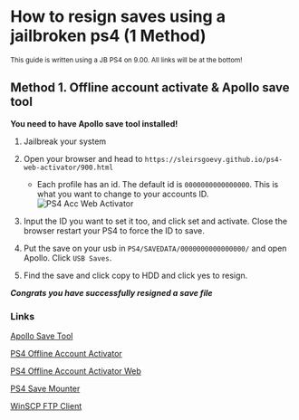 # How to resign saves using a jailbroken ps4 (1 Method)
<sub> This guide is written using a JB PS4 on 9.00. All links will be at the bottom! </sub>

## Method 1. Offline account activate & Apollo save tool
  **You need to have Apollo save tool installed!**
  1. Jailbreak your system
  2. Open your browser and head to `https://sleirsgoevy.github.io/ps4-web-activator/900.html`
      - Each profile has an id. The default id is `0000000000000000`. This is what you want to change to your accounts ID.
      ![PS4 Acc Web Activator](https://cdn.discordapp.com/attachments/999734831195893911/1019274327960600659/20220913113658.jpg)
      
  3. Input the ID you want to set it too, and click set and activate. Close the browser restart your PS4 to force the ID to save.
  4. Put the save on your usb in `PS4/SAVEDATA/0000000000000000/` and open Apollo. Click `USB Saves`.
  5. Find the save and click copy to HDD and click yes to resign.

 ***Congrats you have successfully resigned a save file***
 
 ### Links
[Apollo Save Tool](https://github.com/bucanero/apollo-ps4/releases/tag/v1.2.0)

[PS4 Offline Account Activator](https://github.com/charlyzard/PS4OfflineAccountActivator)

[PS4 Offline Account Activator Web](https://sleirsgoevy.github.io/ps4-web-activator/900.html)

[PS4 Save Mounter](https://github.com/AGraber/Playstation-4-Save-Mounter/releases/tag/1.9)

[WinSCP FTP Client](https://winscp.net/eng/index.php)


